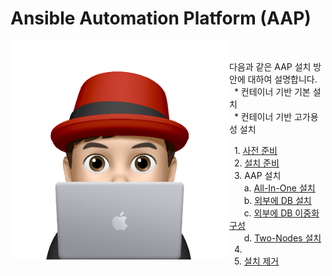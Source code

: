 # Ansible Automation Platform (AAP)



<img align="left" src="/images/이승일--II_컴퓨터.png" width="350px" height="350px" title="100px" alt="안녕"></img><br>

다음과 같은 AAP 설치 방안에 대하여 설명합니다.<br>
&nbsp;&nbsp;* 컨테이너 기반 기본 설치<br>
&nbsp;&nbsp;* 컨테이너 기반 고가용성 설치<br>

&nbsp;&nbsp;1. [사전 준비](documents/pre-requisites.md)<br>
&nbsp;&nbsp;2. [설치 준비](documents/pre-installation.md)<br>
&nbsp;&nbsp;3. AAP 설치<br>
&nbsp;&nbsp;&nbsp;&nbsp;&nbsp;&nbsp;a. [All-In-One 설치](documents/install-all-in-one.md)<br>
&nbsp;&nbsp;&nbsp;&nbsp;&nbsp;&nbsp;b. [외부에 DB 설치](documents/install-external-db.md)<br>
&nbsp;&nbsp;&nbsp;&nbsp;&nbsp;&nbsp;c. [외부에 DB 이중화 구성](https://github.com/starlab3030/pacemaker/blob/main/documents/create_podman_as_service.md)<br>
&nbsp;&nbsp;&nbsp;&nbsp;&nbsp;&nbsp;d. [Two-Nodes 설치](documents/install-two-nodes.md)<br>
&nbsp;&nbsp;4. []()<br>
&nbsp;&nbsp;5. [설치 제거](documents/un-installation.md)<br>
